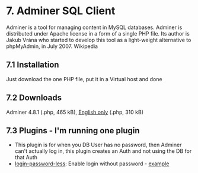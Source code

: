 # 7. Adminer SQL Client

Adminer is a tool for managing content in MySQL databases. Adminer is distributed under Apache license in a form of a single PHP file. Its author is Jakub Vrána who started to develop this tool as a light-weight alternative to phpMyAdmin, in July 2007. Wikipedia

## 7.1 Installation

Just download the one PHP file, put it in a Virtual host and done

## 7.2 Downloads

Adminer 4.8.1 (.php, 465 kB), [English only](https://github.com/vrana/adminer/releases/download/v4.8.1/adminer-4.8.1-mysql-en.php) (.php, 310 kB)

## 7.3 Plugins - I'm running one plugin

- This plugin is for when you DB User has no password, then Adminer can't actually log in, this plugin creates an Auth and not using the DB for that Auth
- [login-password-less](https://raw.githubusercontent.com/vrana/adminer/master/plugins/login-password-less.php): Enable login without password - [example](https://github.com/vrana/adminer/blob/master/adminer/sqlite.php)
